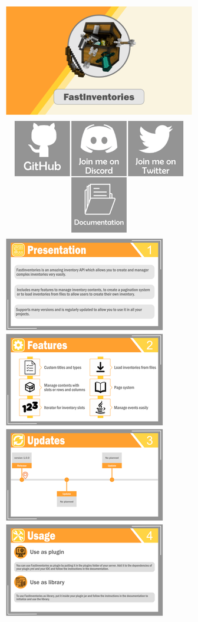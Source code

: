 ![head](https://github.com/Syr0ws/FastInventories/blob/version-1.0.0/logos/head.png)

<div align="center">
  <a href=""><img src="https://github.com/Syr0ws/FastInventories/blob/version-1.0.0/logos/github.png"/></a>
  <a href=""><img src="https://github.com/Syr0ws/FastInventories/blob/version-1.0.0/logos/discord.png"/></a>
  <a href="https://twitter.com/Syr0ws"><img src="https://github.com/Syr0ws/FastInventories/blob/version-1.0.0/logos/twitter.png"/></a>
  <a href=""><img src="https://github.com/Syr0ws/FastInventories/blob/version-1.0.0/logos/documentation.png"/></a>
  <p> </p>
</div>

![head](https://github.com/Syr0ws/FastInventories/blob/version-1.0.0/logos/body.png)
